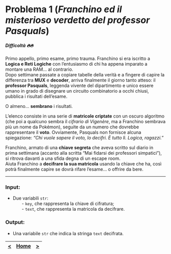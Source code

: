 # Problema 1 (*Franchino ed il misterioso verdetto del professor Pasquals*)
##### Difficoltà 🔥🔥

Primo appello, primo esame, primo trauma. Franchino si era iscritto a **Logica e Reti Logiche** con l’entusiasmo di chi ha appena imparato a montare una RAM... al contrario.  
Dopo settimane passate a copiare tabelle della verità e a fingere di capire la differenza tra **MUX** e **decoder**, arriva finalmente il giorno tanto atteso: il **professor Pasquals**, leggenda vivente del dipartimento e unico essere umano in grado di disegnare un circuito combinatorio a occhi chiusi, pubblica i risultati dell’esame.

O almeno... **sembrano** i risultati.

L’elenco consiste in una serie di **matricole‍ criptate** con un oscuro algoritmo (che poi a qualcuno sembra il _cifrario di Vigenère_, ma a Franchino sembrava più un nome da Pokémon), seguite da un numero che dovrebbe rappresentare il **voto**. Ovviamente, Pasquals non fornisce alcuna spiegazione: _“Chi vuole sapere il voto, lo decifri. È tutto lì. Logica, ragazzi.”_

Franchino, armato di una **chiave segreta** che aveva scritto sul diario in prima settimana (accanto alla scritta “Mai fidarsi dei professori simpatici”), si ritrova davanti a una sfida degna di un escape room.  
Aiuta Franchino a **decifrare la sua matricola** usando la chiave che ha, così potrà finalmente capire se dovrà rifare l’esame… o offrire da bere.

---

### **Input**:

- Due variabili `str‌`:  
      - `key‍`, che rappresenta la chiave di cifratura;  
      - `text​`, che rappresenta la matricola da decifrare.

### **Output**:

- Una variabile `str‍` che indica la stringa `text‍` decifrata.

| [**<**](../00/README.md) | [**Home**](../../README.md) | [**>**](../02/README.md) |
| :----------------------: | :-------------------------: | :----------------------: |
